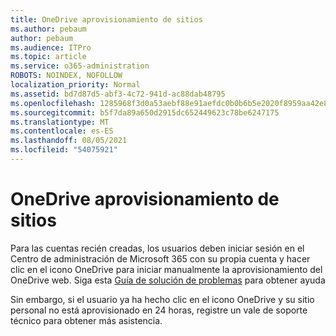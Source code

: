 ```yaml
---
title: OneDrive aprovisionamiento de sitios
ms.author: pebaum
author: pebaum
ms.audience: ITPro
ms.topic: article
ms.service: o365-administration
ROBOTS: NOINDEX, NOFOLLOW
localization_priority: Normal
ms.assetid: bd7d87d5-abf3-4c72-941d-ac88dab48795
ms.openlocfilehash: 1285968f3d0a53aebf88e91aefdc0b0b6b5e2020f8959aa42e85151a800c68ed
ms.sourcegitcommit: b5f7da89a650d2915dc652449623c78be6247175
ms.translationtype: MT
ms.contentlocale: es-ES
ms.lasthandoff: 08/05/2021
ms.locfileid: "54075921"
---
```

# <a name="onedrive-site-provisioning"></a>OneDrive aprovisionamiento de sitios

Para las cuentas recién creadas, los usuarios deben iniciar sesión en el Centro de administración de Microsoft 365 con su propia cuenta y hacer clic en el icono OneDrive para iniciar manualmente la aprovisionamiento del OneDrive web.
Siga esta [Guía de solución de problemas](https://docs.microsoft.com/sharepoint/support/sites/troubleshooting-guide-for-sites-stopped-at-provisioning) para obtener ayuda

Sin embargo, si el usuario ya ha hecho clic en el icono OneDrive y su sitio personal no está aprovisionado en 24 horas, registre un vale de soporte técnico para obtener más asistencia.

